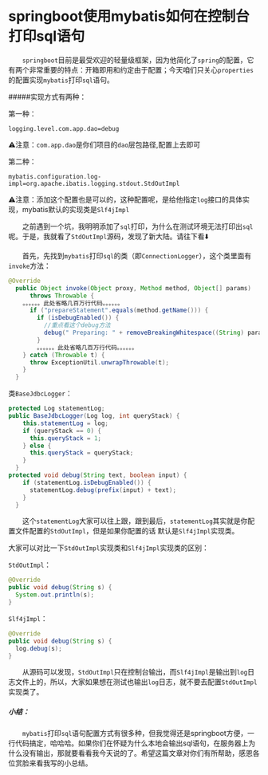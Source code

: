 # springboot使用mybatis如何在控制台打印sql语句

&emsp;&emsp;`springboot`目前是最受欢迎的轻量级框架，因为他简化了`spring`的配置，它有两个非常重要的特点：开箱即用和约定由于配置；今天咱们只关心`properties`的配置实现`mybatis`打印`sql`语句。

#####实现方式有两种：

第一种：

```properties
logging.level.com.app.dao=debug
```

⚠️注意：`com.app.dao`是你们项目的`dao`层包路径,配置上去即可

第二种：

```properties
mybatis.configuration.log-impl=org.apache.ibatis.logging.stdout.StdOutImpl
```

⚠️注意：添加这个配置也是可以的，这种配置呢，是给他指定`log`接口的具体实现，mybatis默认的实现类是`Slf4jImpl`

&emsp;&emsp;之前遇到一个坑，我明明添加了`sql`打印，为什么在测试环境无法打印出`sql`呢。于是，我就看了`StdOutImpl`源码，发现了新大陆。请往下看⬇️

&emsp;&emsp;首先，先找到`mybatis`打印`sql`的类（即`ConnectionLogger`），这个类里面有`invoke`方法：

```java
@Override
  public Object invoke(Object proxy, Method method, Object[] params)
      throws Throwable {
    。。。。。。此处省略几百万行代码。。。。。。   
      if ("prepareStatement".equals(method.getName())) {
        if (isDebugEnabled()) {
          //重点看这个debug方法
          debug(" Preparing: " + removeBreakingWhitespace((String) params[0]), true);
        }        
        。。。。。。此处省略几百万行代码。。。。。。   
    } catch (Throwable t) {
      throw ExceptionUtil.unwrapThrowable(t);
    }
  }

```

类`BaseJdbcLogger`：

```java
protected Log statementLog;
public BaseJdbcLogger(Log log, int queryStack) {
    this.statementLog = log;
    if (queryStack == 0) {
      this.queryStack = 1;
    } else {
      this.queryStack = queryStack;
    }
  }
protected void debug(String text, boolean input) {
    if (statementLog.isDebugEnabled()) {
      statementLog.debug(prefix(input) + text);
    }
  }
```

&emsp;&emsp;这个`statementLog`大家可以往上跟，跟到最后，`statementLog`其实就是你配置文件配置的`StdOutImpl`，但是如果你配置的话 默认是`Slf4jImpl`实现类。

大家可以对比一下`StdOutImpl`实现类和`Slf4jImpl`实现类的区别：

`StdOutImpl`：

```java
@Override
public void debug(String s) {
  System.out.println(s);
}
```

`Slf4jImpl`：

```java
@Override
public void debug(String s) {
  log.debug(s);
}
```

&emsp;&emsp;从源码可以发现，`StdOutImpl`只在控制台输出，而`Slf4jImpl`是输出到`log`日志文件上的，所以，大家如果想在测试也输出`log`日志，就不要去配置`StdOutImpl`实现类了。

##### 小结：

&emsp;&emsp;`mybatis`打印`sql`语句配置方式有很多种，但我觉得还是springboot方便，一行代码搞定，哈哈哈。如果你们在怀疑为什么本地会输出sql语句，在服务器上为什么没有输出，那就要看看我今天说的了。希望这篇文章对你们有所帮助，感恩各位赏脸来看我写的小总结。